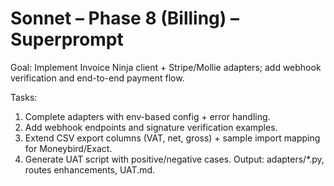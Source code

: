 # Sonnet – Phase 8 (Billing) – Superprompt

Goal: Implement Invoice Ninja client + Stripe/Mollie adapters; add webhook verification and end-to-end payment flow.

Tasks:
1) Complete adapters with env-based config + error handling.
2) Add webhook endpoints and signature verification examples.
3) Extend CSV export columns (VAT, net, gross) + sample import mapping for Moneybird/Exact.
4) Generate UAT script with positive/negative cases.
Output: adapters/*.py, routes enhancements, UAT.md.
